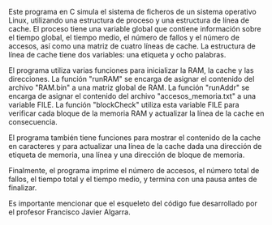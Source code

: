 Este programa en C simula el sistema de ficheros de un sistema operativo Linux, utilizando una estructura de proceso y una estructura de línea de cache. El proceso tiene una variable global que contiene información sobre el tiempo global, el tiempo medio, el número de fallos y el número de accesos, así como una matriz de cuatro líneas de cache. La estructura de línea de cache tiene dos variables: una etiqueta y ocho palabras.

El programa utiliza varias funciones para inicializar la RAM, la cache y las direcciones. La función "runRAM" se encarga de asignar el contenido del archivo "RAM.bin" a una matriz global de RAM. La función "runAddr" se encarga de asignar el contenido del archivo "accesos_memoria.txt" a una variable FILE. La función "blockCheck" utiliza esta variable FILE para verificar cada bloque de la memoria RAM y actualizar la línea de la cache en consecuencia.

El programa también tiene funciones para mostrar el contenido de la cache en caracteres y para actualizar una línea de la cache dada una dirección de etiqueta de memoria, una línea y una dirección de bloque de memoria.

Finalmente, el programa imprime el número de accesos, el número total de fallos, el tiempo total y el tiempo medio, y termina con una pausa antes de finalizar.

Es importante mencionar que el esqueleto del código fue desarrollado por el profesor Francisco Javier Algarra.
